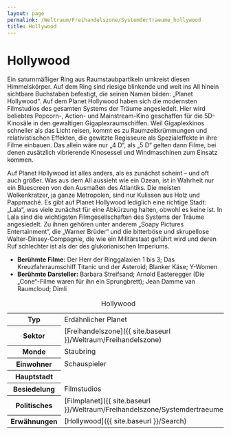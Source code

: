 ```yaml
---
layout: page
permalink: /Weltraum/Freihandelszone/Systemdertraeume_hollywood
title: Hollywood
---
```



# Hollywood


Ein saturnmäßiger Ring aus Raumstaubpartikeln umkreist diesen Himmelskörper. Auf dem Ring sind riesige blinkende und weit ins All hinein sichtbare Buchstaben befestigt, die seinen Namen bilden: „Planet Hollywood“. Auf dem Planet Hollywood haben sich die modernsten Filmstudios des gesamten Systems der Träume angesiedelt. Hier wird beliebtes Popcorn-, Action- und Mainstream-Kino geschaffen für die 5D-Kinosäle in den gewaltigen Gigaplexraumschiffen. Weil Gigaplexkinos schneller als das Licht reisen, kommt es zu Raumzeitkrümmungen und relativistischen Effekten, die gewitzte Regisseure als Spezialeffekte in ihre Filme einbauen. Das allein wäre nur „4 D“, als „5 D“ gelten dann Filme, bei denen zusätzlich vibrierende Kinosessel und Windmaschinen zum Einsatz kommen.

Auf Planet Hollywood ist alles anders, als es zunächst scheint – und oft auch größer. Was aus dem All aussieht wie ein Ozean, ist in Wahrheit nur ein Bluescreen von den Ausmaßen des Atlantiks. Die meisten Wolkenkratzer, ja ganze Metropolen, sind nur Kulissen aus Holz und Pappmach&eacute;. Es gibt auf Planet Hollywood lediglich eine richtige Stadt: „Lala“, was viele zunächst für eine Abkürzung halten, obwohl es keine ist. In Lala sind die wichtigsten Filmgesellschaften des Systems der Träume angesiedelt. Zu ihnen gehören unter anderem „Soapy Pictures Entertainment“, die „Warner Brüder“ und die bitterböse und skrupellose Walter-Dinsey-Compagnie, die wie ein Militärstaat geführt wird und deren Ruf schlechter ist als der des glukorianischen Imperiums.

- **Berühmte Filme:** Der Herr der Ringgalaxien 1 bis 3; Das Kreuzfahrraumschiff Titanic und der Asteroid; Blanker Käse; Y-Women
- **Berühmte Darsteller:** Barbara Streifsand; Arnold Easteregger (Die „Cone“-Filme waren für ihn ein Sprungbrett); Jean Damme van Raumcloud; Dimli


<aside>
<table data-type="planet">
<caption>Hollywood</caption>
<tbody>
<tr><th>Typ</th><td>Erdähnlicher Planet</td></tr>
<tr><th>Sektor</th><td>[Freihandelszone]({{ site.baseurl }}/Weltraum/Freihandelszone)</td></tr>
<tr><th>Monde</th><td>Staubring</td></tr>
<tr><th>Einwohner</th><td>Schauspieler</td></tr>
<tr><th>Hauptstadt</th><td> </td></tr>
<tr><th>Besiedelung</th><td>Filmstudios</td></tr>
<tr><th>Politisches</th><td>[Filmplanet]({{ site.baseurl }}/Weltraum/Freihandelszone/Systemdertraeume)</td></tr>
<tr><th>Erwähnungen</th><td>[Hollywood]({{ site.baseurl }}/Search)</td></tr>
</tbody>
</table>

</aside>

